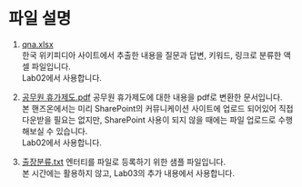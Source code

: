 # 파일 설명

1. [qna.xlsx](https://github.com/FDX-edu/CopilotStudio_Halfday/blob/main/Files/qna.xlsx)</br>
  한국 위키피디아 사이트에서 추출한 내용을 질문과 답변, 키워드, 링크로 분류한 액셀 파일입니다.</br>
  Lab02에서 사용합니다.

3. [공무원 휴가제도.pdf](https://github.com/FDX-edu/CopilotStudio_Halfday/blob/main/Files/%EA%B3%B5%EB%AC%B4%EC%9B%90%20%ED%9C%B4%EA%B0%80%EC%A0%9C%EB%8F%84.pdf)
   공무원 휴가제도에 대한 내용을 pdf로 변환한 문서입니다.</br>
   본 핸즈온에서는 미리 SharePoint의 커뮤니케이션 사이트에 업로드 되어있어 직접 다운받을 필요는 없지만, SharePoint 사용이 되지 않을 때에는 파일 업로드로 수행해보실 수 있습니다.</br>
   Lab02에서 사용합니다.

3. [출장분류.txt](https://github.com/FDX-edu/CopilotStudio_Halfday/blob/main/Files/%EC%B6%9C%EC%9E%A5%EB%B6%84%EB%A5%98.txt)
   엔터티를 파일로 등록하기 위한 샘플 파일입니다.</br>
   본 시간에는 활용하지 않고, Lab03의 추가 내용에서 사용합니다.
